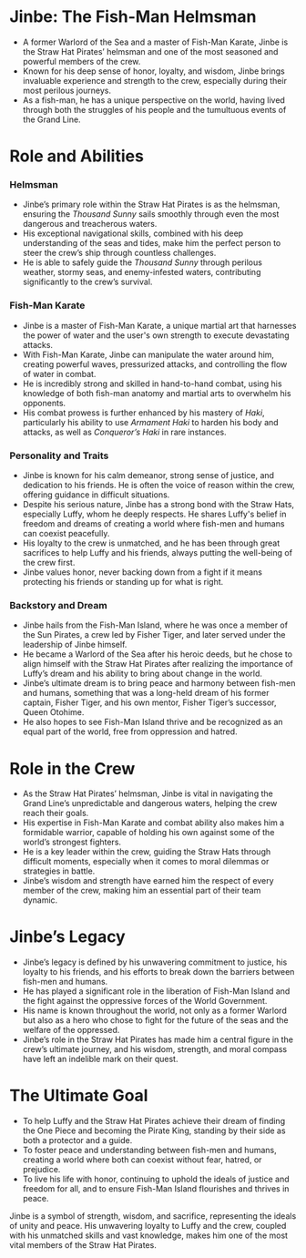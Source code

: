 # **Jinbe: The Fish-Man Helmsman**

- A former Warlord of the Sea and a master of Fish-Man Karate, Jinbe is the Straw Hat Pirates’ helmsman and one of the most seasoned and powerful members of the crew.
- Known for his deep sense of honor, loyalty, and wisdom, Jinbe brings invaluable experience and strength to the crew, especially during their most perilous journeys.
- As a fish-man, he has a unique perspective on the world, having lived through both the struggles of his people and the tumultuous events of the Grand Line.

# **Role and Abilities**

### **Helmsman**

- Jinbe’s primary role within the Straw Hat Pirates is as the helmsman, ensuring the _Thousand Sunny_ sails smoothly through even the most dangerous and treacherous waters.
- His exceptional navigational skills, combined with his deep understanding of the seas and tides, make him the perfect person to steer the crew’s ship through countless challenges.
- He is able to safely guide the _Thousand Sunny_ through perilous weather, stormy seas, and enemy-infested waters, contributing significantly to the crew’s survival.

### **Fish-Man Karate**

- Jinbe is a master of Fish-Man Karate, a unique martial art that harnesses the power of water and the user's own strength to execute devastating attacks.
- With Fish-Man Karate, Jinbe can manipulate the water around him, creating powerful waves, pressurized attacks, and controlling the flow of water in combat.
- He is incredibly strong and skilled in hand-to-hand combat, using his knowledge of both fish-man anatomy and martial arts to overwhelm his opponents.
- His combat prowess is further enhanced by his mastery of _Haki_, particularly his ability to use _Armament Haki_ to harden his body and attacks, as well as _Conqueror’s Haki_ in rare instances.

### **Personality and Traits**

- Jinbe is known for his calm demeanor, strong sense of justice, and dedication to his friends. He is often the voice of reason within the crew, offering guidance in difficult situations.
- Despite his serious nature, Jinbe has a strong bond with the Straw Hats, especially Luffy, whom he deeply respects. He shares Luffy's belief in freedom and dreams of creating a world where fish-men and humans can coexist peacefully.
- His loyalty to the crew is unmatched, and he has been through great sacrifices to help Luffy and his friends, always putting the well-being of the crew first.
- Jinbe values honor, never backing down from a fight if it means protecting his friends or standing up for what is right.

### **Backstory and Dream**

- Jinbe hails from the Fish-Man Island, where he was once a member of the Sun Pirates, a crew led by Fisher Tiger, and later served under the leadership of Jinbe himself.
- He became a Warlord of the Sea after his heroic deeds, but he chose to align himself with the Straw Hat Pirates after realizing the importance of Luffy’s dream and his ability to bring about change in the world.
- Jinbe’s ultimate dream is to bring peace and harmony between fish-men and humans, something that was a long-held dream of his former captain, Fisher Tiger, and his own mentor, Fisher Tiger’s successor, Queen Otohime.
- He also hopes to see Fish-Man Island thrive and be recognized as an equal part of the world, free from oppression and hatred.

# **Role in the Crew**

- As the Straw Hat Pirates’ helmsman, Jinbe is vital in navigating the Grand Line’s unpredictable and dangerous waters, helping the crew reach their goals.
- His expertise in Fish-Man Karate and combat ability also makes him a formidable warrior, capable of holding his own against some of the world’s strongest fighters.
- He is a key leader within the crew, guiding the Straw Hats through difficult moments, especially when it comes to moral dilemmas or strategies in battle.
- Jinbe’s wisdom and strength have earned him the respect of every member of the crew, making him an essential part of their team dynamic.

# **Jinbe’s Legacy**

- Jinbe’s legacy is defined by his unwavering commitment to justice, his loyalty to his friends, and his efforts to break down the barriers between fish-men and humans.
- He has played a significant role in the liberation of Fish-Man Island and the fight against the oppressive forces of the World Government.
- His name is known throughout the world, not only as a former Warlord but also as a hero who chose to fight for the future of the seas and the welfare of the oppressed.
- Jinbe’s role in the Straw Hat Pirates has made him a central figure in the crew’s ultimate journey, and his wisdom, strength, and moral compass have left an indelible mark on their quest.

# **The Ultimate Goal**

- To help Luffy and the Straw Hat Pirates achieve their dream of finding the One Piece and becoming the Pirate King, standing by their side as both a protector and a guide.
- To foster peace and understanding between fish-men and humans, creating a world where both can coexist without fear, hatred, or prejudice.
- To live his life with honor, continuing to uphold the ideals of justice and freedom for all, and to ensure Fish-Man Island flourishes and thrives in peace.

Jinbe is a symbol of strength, wisdom, and sacrifice, representing the ideals of unity and peace. His unwavering loyalty to Luffy and the crew, coupled with his unmatched skills and vast knowledge, makes him one of the most vital members of the Straw Hat Pirates.